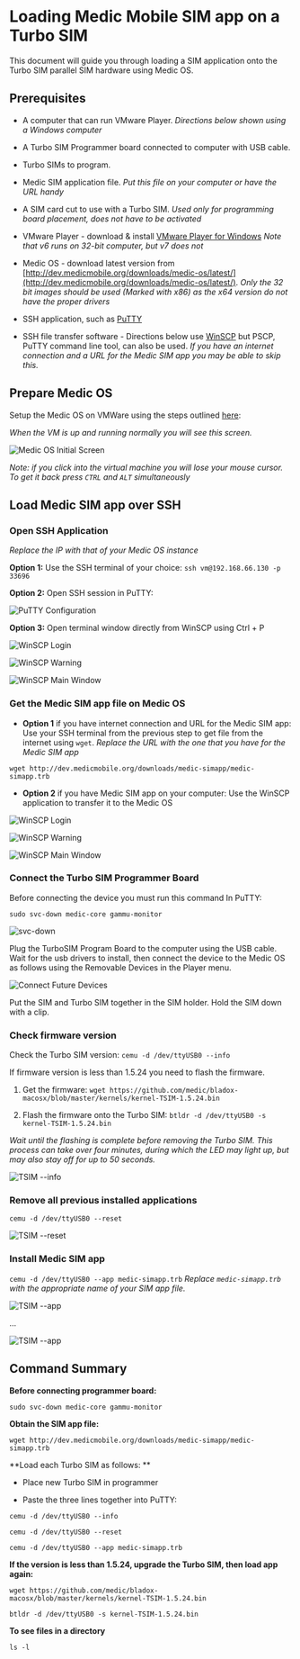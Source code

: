 # Loading Medic Mobile SIM app on a Turbo SIM

This document will guide you through loading a SIM application onto the Turbo SIM parallel SIM hardware using Medic OS.

## Prerequisites

* A computer that can run VMware Player. *Directions below shown using a Windows computer*

* A Turbo SIM Programmer board connected to computer with USB cable.

* Turbo SIMs to program.

* Medic SIM application file. *Put this file on your computer or have the URL handy*

* A SIM card cut to use with a Turbo SIM. *Used only for programming board placement, does not have to be activated*

* VMware Player - download & install [VMware Player for Windows](https://my.vmware.com/web/vmware/free#desktop_end_user_computing/vmware_player/6_0) *Note that v6 runs on 32-bit computer, but v7 does not*

* Medic OS - download latest version from [http://dev.medicmobile.org/downloads/medic-os/latest/](http://dev.medicmobile.org/downloads/medic-os/latest/). *Only the 32 bit images should be used (Marked with x86) as the x64 version do not have the proper drivers*

* SSH application, such as [PuTTY](http://www.chiark.greenend.org.uk/~sgtatham/putty/download.html)

* SSH file transfer software - Directions below use [WinSCP](http://winscp.net/eng/download.php) but PSCP, PuTTY command line tool, can also be used. *If you have an internet connection and a URL for the Medic SIM app you may be able to skip this.*

## Prepare Medic OS

Setup the Medic OS on VMWare using the steps outlined [here](https://github.com/medic/medic-docs/blob/master/md/install/mmva-vmware.md): 

*When the VM is up and running normally you will see this screen.*

![Medic OS Initial Screen](img/medic-simapp/medic-os-vmware.png)

*Note: if you click into the virtual machine you will lose your mouse cursor. To get it back press `CTRL` and `ALT` simultaneously*

## Load Medic SIM app over SSH

### Open SSH Application

*Replace the IP with that of your Medic OS instance*

**Option 1:** Use the SSH terminal of your choice: `ssh vm@192.168.66.130 -p 33696` 

**Option 2:** Open SSH session in PuTTY:

![PuTTY Configuration](img/medic-simapp/putty-configuration.png)

**Option 3:** Open terminal window directly from WinSCP using Ctrl + P

![WinSCP Login](img/medic-simapp/winscp-login.png)

![WinSCP Warning](img/medic-simapp/winscp-warning.png)

![WinSCP Main Window](img/medic-simapp/winscp-main.png)

### Get the Medic SIM app file on Medic OS

* **Option 1** if you have internet connection and URL for the Medic SIM app: Use your SSH terminal from the previous step to get file from the internet using `wget`. *Replace the URL with the one that you have for the Medic SIM app* 

`wget http://dev.medicmobile.org/downloads/medic-simapp/medic-simapp.trb`

* **Option 2** if you have Medic SIM app on your computer: Use the WinSCP application to transfer it to the Medic OS

![WinSCP Login](img/medic-simapp/winscp-login.png)

![WinSCP Warning](img/medic-simapp/winscp-warning.png)

![WinSCP Main Window](img/medic-simapp/winscp-main.png)

### Connect the Turbo SIM Programmer Board

Before connecting the device you must run this command In PuTTY: 

`sudo svc-down medic-core gammu-monitor`

![svc-down](img/medic-simapp/svc-down.png)

Plug the TurboSIM Program Board to the computer using the USB cable. Wait for the usb drivers to install, then connect the device to the Medic OS as follows using the Removable Devices in the Player menu.

![Connect Future Devices](img/medic-simapp/connect-future-devices.png)

Put the SIM and Turbo SIM together in the SIM holder. Hold the SIM down with a clip.

### Check firmware version

Check the Turbo SIM version: `cemu -d /dev/ttyUSB0 --info`

If firmware version is less than 1.5.24 you need to flash the firmware.

1. Get the firmware: `wget https://github.com/medic/bladox-macosx/blob/master/kernels/kernel-TSIM-1.5.24.bin`

2. Flash the firmware onto the Turbo SIM: `btldr -d /dev/ttyUSB0 -s kernel-TSIM-1.5.24.bin`

*Wait until the flashing is complete before removing the Turbo SIM. This process can take over four minutes, during which the LED may light up, but may also stay off for up to 50 seconds.*

![TSIM --info](img/medic-simapp/tsim-info.png)

### Remove all previous installed applications

`cemu -d /dev/ttyUSB0 --reset`

![TSIM --reset](img/medic-simapp/tsim-reset.png)

### Install Medic SIM app

`cemu -d /dev/ttyUSB0 --app medic-simapp.trb`
*Replace `medic-simapp.trb` with the appropriate name of your SIM app file.*

![TSIM --app](img/medic-simapp/tsim-loading.png)

…

![TSIM --app](img/medic-simapp/tsim-loading-2.png)

## Command Summary

**Before connecting programmer board:**

`sudo svc-down medic-core gammu-monitor`

**Obtain the SIM app file:**

`wget http://dev.medicmobile.org/downloads/medic-simapp/medic-simapp.trb`

**Load each Turbo SIM as follows: **

- Place new Turbo SIM in programmer

- Paste the three lines together into PuTTY:

`cemu -d /dev/ttyUSB0 --info`

`cemu -d /dev/ttyUSB0 --reset`

`cemu -d /dev/ttyUSB0 --app medic-simapp.trb`

**If the version is less than 1.5.24, upgrade the Turbo SIM, then load app again:**

`wget https://github.com/medic/bladox-macosx/blob/master/kernels/kernel-TSIM-1.5.24.bin`

`btldr -d /dev/ttyUSB0 -s kernel-TSIM-1.5.24.bin`

**To see files in a directory**

`ls -l`
